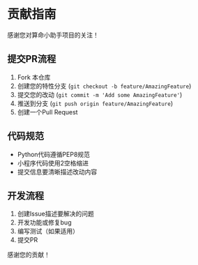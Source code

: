 # 贡献指南

感谢您对算命小助手项目的关注！

## 提交PR流程

1. Fork 本仓库
2. 创建您的特性分支 (`git checkout -b feature/AmazingFeature`)
3. 提交您的改动 (`git commit -m 'Add some AmazingFeature'`)
4. 推送到分支 (`git push origin feature/AmazingFeature`)
5. 创建一个Pull Request

## 代码规范

- Python代码遵循PEP8规范
- 小程序代码使用2空格缩进
- 提交信息要清晰描述改动内容

## 开发流程

1. 创建Issue描述要解决的问题
2. 开发功能或修复bug
3. 编写测试（如果适用）
4. 提交PR

感谢您的贡献！ 